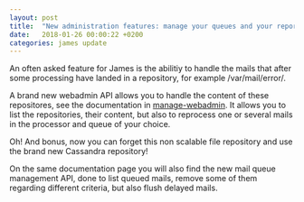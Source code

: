 ```yaml
---
layout: post
title:  "New administration features: manage your queues and your reporitories"
date:   2018-01-26 00:00:22 +0200
categories: james update
---
```


An often asked feature for James is the abilitiy to handle the mails that after some processing
have landed in a repository, for example /var/mail/error/.

A brand new webadmin API allows you to handle the content of these repositores, see the documentation in [manage-webadmin].
It allows you to list the repositories, their content, but also to reprocess one or several mails in the processor and queue
of your choice.

Oh! And bonus, now you can forget this non scalable file repository and use the brand new Cassandra repository!

On the same documentation page you will also find the new mail queue management API, done to list queued mails, remove some
of them regarding different criteria, but also flush delayed mails.

[manage-webadmin]: https://james.apache.org/server/manage-webadmin.html
